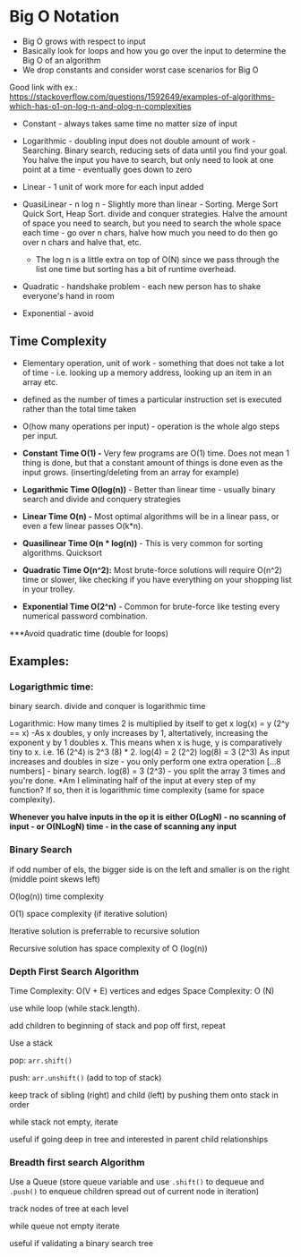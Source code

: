 # Big O Notation

- Big O grows with respect to input
- Basically look for loops and how you go over the input to determine the Big O of an algorithm
- We drop constants and consider worst case scenarios for Big O

Good link with ex.: https://stackoverflow.com/questions/1592649/examples-of-algorithms-which-has-o1-on-log-n-and-olog-n-complexities

- Constant - always takes same time no matter size of input

- Logarithmic - doubling input does not double amount of work - Searching. Binary search, reducing sets of data until you find your goal. You halve the input you have to search, but only need to look at one point at a time - eventually goes down to zero

- Linear - 1 unit of work more for each input added

- QuasiLinear - n log n - Slightly more than linear - Sorting. Merge Sort Quick Sort, Heap Sort. divide and conquer strategies. Halve the amount of space you need to search, but you need to search the whole space each time - go over n chars, halve how much you need to do then go over n chars and halve that, etc.

  - The log n is a little extra on top of O(N) since we pass through the list one time but sorting has a bit of runtime overhead.

- Quadratic - handshake problem - each new person has to shake everyone's hand in room

- Exponential - avoid

## Time Complexity

- Elementary operation, unit of work - something that does not take a lot of time - i.e. looking up a memory address, looking up an item in an array etc.
- defined as the number of times a particular instruction set is executed rather than the total time taken

- O(how many operations per input) - operation is the whole algo steps per input.

- **Constant Time O(1) -** Very few programs are O(1) time. Does not mean 1 thing is done, but that a constant amount of things is done even as the input grows. (inserting/deleting from an array for example)
- **Logarithmic Time O(log(n))** - Better than linear time - usually binary search and divide and conquery strategies
- **Linear Time O(n) -** Most optimal algorithms will be in a linear pass, or even a few linear passes O(k\*n).
- **Quasilinear Time O(n \* log(n))** - This is very common for sorting algorithms. Quicksort
- **Quadratic Time O(n^2):** Most brute-force solutions will require O(n^2) time or slower, like checking if you have everything on your shopping list in your trolley.
- **Exponential Time O(2^n)** - Common for brute-force like testing every numerical password combination.

\*\*\*Avoid quadratic time (double for loops)

## Examples:

### Logarigthmic time:

binary search. divide and conquer is logarithmic time

Logarithmic: How many times 2 is multiplied by itself to get x
log(x) = y (2^y == x)
-As x doubles, y only increases by 1, altertatively, increasing the exponent y by 1 doubles x. This means when x is huge, y is comparatively tiny to x.
i.e. 16 (2^4) is 2^3 (8) * 2.
log(4) = 2 (2^2)
log(8) = 3 (2^3)
As input increases and doubles in size - you only perform one extra operation
[...8 numbers] - binary search. log(8) = 3 (2^3) - you split the array 3 times and you're done.
*Am I eliminating half of the input at every step of my function? If so, then it is logarithmic time complexity (same for space complexity).

**Whenever you halve inputs in the op it is either O(LogN) - no scanning of input - or O(NLogN) time - in the case of scanning any input**

### Binary Search

if odd number of els, the bigger side is on the left and smaller is on the right (middle point skews left)

O(log(n)) time complexity

O(1) space complexity (if iterative solution)

Iterative solution is preferrable to recursive solution

Recursive solution has space complexity of O (log(n))

### Depth First Search Algorithm

Time Complexity: O(V + E) vertices and edges
Space Complexity: O (N)

use while loop (while stack.length).

add children to beginning of stack and pop off first, repeat

Use a stack

pop: `arr.shift()`

push: `arr.unshift()` (add to top of stack)

keep track of sibling (right) and child (left) by pushing them onto stack in order

while stack not empty, iterate

useful if going deep in tree and interested in parent child relationships

### Breadth first search Algorithm

Use a Queue (store queue variable and use `.shift()` to dequeue and `.push()` to enqueue children spread out of current node in iteration)

track nodes of tree at each level

while queue not empty iterate

useful if validating a binary search tree

